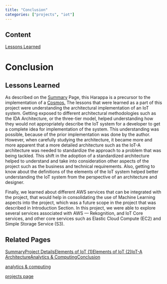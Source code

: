```yaml
---
title: "Conclusion"
categories: ["projects", "iot"]
---             
```


Content
-------

[Lessons Learned](#)

Conclusion
==========

Lessons Learned
---------------

As described on the [Summary](2018-12-02-harappa.markdown) Page, this Harappa is a precursor to the implementation of a [Cosmos.](2017-11-02-cosmos.markdown) The lessons that were learned as a part of this project were understanding the architectural implementation of an IoT system. Getting exposed to different architectural methodologies such as the IDA Architecture, or the three-tier model, helped understanding how they would not appropriately describe the IoT system for a developer to get a complete idea for implementation of the system. This understanding was possible, because of the prior implementation was done by the author. However, when carefully studying the architecture, it became more and more apparent that a more detailed architecture such as the IoT-A architecture was needed to standardize the approach to a problem that was being tackled. This shift in the adoption of a standardized architecture helped to understand and take into consideration other aspects of the project such as the business and technical requirements. Also, getting to know about the definitions of the elements of the IoT system helped better understanding the IoT system from the perspective of an architecture and designer.  
  
Finally, we learned about different AWS services that can be integrated with the project, that would help in consolidating the use of Machine Learning aspects into the project, which was a future scope in the project that was described in Introduction Section. In this project, we were able to explore several services associated with AWS — Rekognition, and IoT Core services, and other core services such as Elastic Cloud Compute (EC2) and Simple Storage Service (S3).  

Related Pages
-------------

[Summary](2018-12-02-harappa.markdown)[Project Details](2018-12-02-harappa-01-project-details.markdown)[Elements of IoT (1)](2018-12-02-harappa-02-elements-of-iot.markdown)[Elements of IoT (2)](2018-12-02-harappa-02-elements-of-iot.markdown)[IoT-A Architecture](2018-12-02-harappa-04-iot-a.markdown)[Analytics & Computing](2018-12-02-harappa-05-analytics.markdown)[Conclusion](2018-12-02-harappa-06-conclusion.markdown)

[analytics & computing](2018-12-02-harappa-05-analytics.markdown)

[projects page](../../../project-odyssey/projects.markdown)

